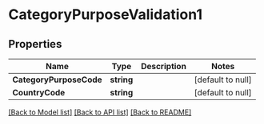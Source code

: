 # CategoryPurposeValidation1

## Properties
Name | Type | Description | Notes
------------ | ------------- | ------------- | -------------
**CategoryPurposeCode** | **string** |  | [default to null]
**CountryCode** | **string** |  | [default to null]

[[Back to Model list]](../README.md#documentation-for-models) [[Back to API list]](../README.md#documentation-for-api-endpoints) [[Back to README]](../README.md)

